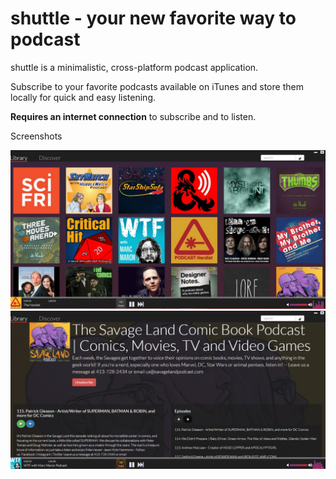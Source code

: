 # shuttle - your new favorite way to podcast

shuttle is a minimalistic, cross-platform podcast application.

Subscribe to your favorite podcasts available on iTunes and store them locally for quick and easy listening.

<b>Requires an internet connection</b> to subscribe and to listen.

Screenshots

<img src = 'https://github.com/hendscot/shuttle/blob/master/docs/img/pod2.jpg'>

<img src ='https://github.com/hendscot/shuttle/blob/master/docs/img/pod1.jpg'>


